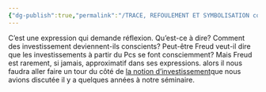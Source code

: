 ```yaml
---
{"dg-publish":true,"permalink":"/TRACE, REFOULEMENT ET SYMBOLISATION copie/Lettre 52/les investissements deviennent conscients/","created":"2024-07-22T08:44:14.446-04:00","updated":"2025-08-14T06:31:54.276-04:00"}
---
```



C’est une expression qui demande réflexion. Qu’est-ce à dire? Comment des investissement deviennent-ils conscients? Peut-être Freud veut-il dire que les investissements à partir du Pcs se font consciemment? Mais Freud est rarement, si jamais, approximatif dans ses expressions. alors il nous faudra aller faire un tour du côté de [la notion d’investissement](https://avecfreud.dscarfone.com/?p=1230)que nous avions discutée il y a quelques années à notre séminaire.